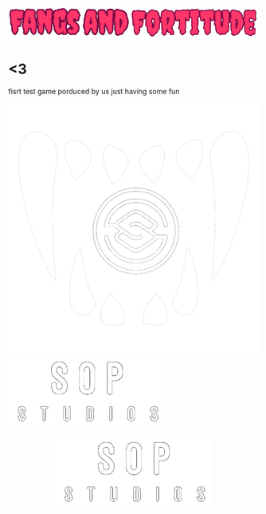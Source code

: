 
![alt text](https://github.com/Scout-lander/Fang/blob/main/Assets/Art/BG/Fangs.png?raw=true)

# <3

fisrt test game porduced by us just having some fun
























![alt text](https://github.com/Scout-lander/Fang/blob/main/Assets/Art/BG/Logs%20things/SOP-Icon-1.png?raw=true)
![alt text](https://github.com/Scout-lander/Fang/blob/main/Assets/Art/BG/Logs%20things/sop-1.png?raw=true)
<p align="center">
  <img src="https://github.com/Scout-lander/Fang/blob/main/Assets/Art/BG/Logs%20things/sop-1.png?raw=true" alt="Straight Outa Palmy"/>
</p>